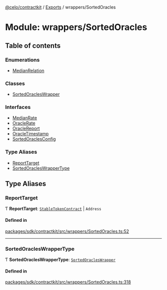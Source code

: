 [@celo/contractkit](../README.md) / [Exports](../modules.md) / wrappers/SortedOracles

# Module: wrappers/SortedOracles

## Table of contents

### Enumerations

- [MedianRelation](../enums/wrappers_SortedOracles.MedianRelation.md)

### Classes

- [SortedOraclesWrapper](../classes/wrappers_SortedOracles.SortedOraclesWrapper.md)

### Interfaces

- [MedianRate](../interfaces/wrappers_SortedOracles.MedianRate.md)
- [OracleRate](../interfaces/wrappers_SortedOracles.OracleRate.md)
- [OracleReport](../interfaces/wrappers_SortedOracles.OracleReport.md)
- [OracleTimestamp](../interfaces/wrappers_SortedOracles.OracleTimestamp.md)
- [SortedOraclesConfig](../interfaces/wrappers_SortedOracles.SortedOraclesConfig.md)

### Type Aliases

- [ReportTarget](wrappers_SortedOracles.md#reporttarget)
- [SortedOraclesWrapperType](wrappers_SortedOracles.md#sortedoracleswrappertype)

## Type Aliases

### ReportTarget

Ƭ **ReportTarget**: [`StableTokenContract`](base.md#stabletokencontract) \| `Address`

#### Defined in

[packages/sdk/contractkit/src/wrappers/SortedOracles.ts:52](https://github.com/celo-org/developer-tooling/blob/master/packages/sdk/contractkit/src/wrappers/SortedOracles.ts#L52)

___

### SortedOraclesWrapperType

Ƭ **SortedOraclesWrapperType**: [`SortedOraclesWrapper`](../classes/wrappers_SortedOracles.SortedOraclesWrapper.md)

#### Defined in

[packages/sdk/contractkit/src/wrappers/SortedOracles.ts:318](https://github.com/celo-org/developer-tooling/blob/master/packages/sdk/contractkit/src/wrappers/SortedOracles.ts#L318)
